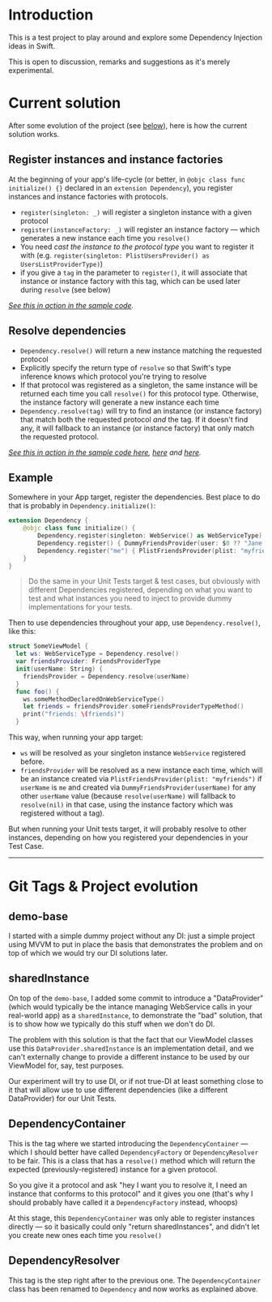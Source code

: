 # Introduction

This is a test project to play around and explore some Dependency Injection ideas in Swift.

This is open to discussion, remarks and suggestions as it's merely experimental.

# Current solution

After some evolution of the project (see [below](#git-tags)), here is how the current solution works.

## Register instances and instance factories

At the beginning of your app's life-cycle (or better, in `@objc class func initialize() {}` declared in an `extension Dependency`), you register instances and instance factories with protocols.

* `register(singleton: _)` will register a singleton instance with a given protocol
* `register(instanceFactory: _)` will register an instance factory — which generates a new instance each time you `resolve()`
* You need _cast the instance to the protocol type_ you want to register it with (e.g. `register(singleton: PlistUsersProvider() as UsersListProviderType)`)
* if you give a `tag` in the parameter to `register()`, it will associate that instance or instance factory with this tag, which can be used later during `resolve` (see below)

_[See this in action in the sample code](SwiftDITests/AppDelegate.swift#L25-L35)._

## Resolve dependencies

* `Dependency.resolve()` will return a new instance matching the requested protocol
* Explicitly specify the return type of `resolve` so that Swift's type inference knows which protocol you're trying to resolve
* If that protocol was registered as a singleton, the same instance will be returned each time you call `resolve()` for this protocol type. Otherwise, the instance factory will generate a new instance each time
* `Dependency.resolve(tag)` will try to find an instance (or instance factory) that match both the requested protocol _and_ the tag. If it doesn't find any, it will fallback to an instance (or instance factory) that only match the requested protocol.

_[See this in action in the sample code here](SwiftDITests/ViewModels/UsersListViewModel.swift#L13), [here](SwiftDITests/ViewModels/UsersListViewModel.swift#L25) and [here](SwiftDITests/ViewModels/UserViewModel.swift#L16)._

## Example

Somewhere in your App target, register the dependencies. Best place to do that is probably in `Dependency.initialize()`:

```swift
extension Dependency {
    @objc class func initialize() {
        Dependency.register(singleton: WebService() as WebServiceType)
        Dependency.register() { DummyFriendsProvider(user: $0 ?? "Jane Doe") as FriendsProviderType }
        Dependency.register("me") { PlistFriendsProvider(plist: "myfriends") as FriendsProviderType }
    }
}
```

> Do the same in your Unit Tests target & test cases, but obviously with different Dependencies registered, depending on what you want to test and what instances you need to inject to provide dummy implementations for your tests.


Then to use dependencies throughout your app, use `Dependency.resolve()`, like this:

```swift
struct SomeViewModel {
  let ws: WebServiceType = Dependency.resolve()
  var friendsProvider: FriendsProviderType
  init(userName: String) {
    friendsProvider = Dependency.resolve(userName)
  }
  func foo() {
    ws.someMethodDeclaredOnWebServiceType()
    let friends = friendsProvider.someFriendsProviderTypeMethod()
    print("friends: \(friends)")
  }
```

This way, when running your app target:

* `ws` will be resolved as your singleton instance `WebService` registered before.
* `friendsProvider` will be resolved as a new instance each time, which will be an instance created via `PlistFriendsProvider(plist: "myfriends")` if `userName` is `me` and created via `DummyFriendsProvider(userName)` for any other `userName` value (because `resolve(userName)` will fallback to `resolve(nil)` in that case, using the instance factory which was registered without a tag).

But when running your Unit tests target, it will probably resolve to other instances, depending on how you registered your dependencies in your Test Case.

---

# Git Tags & Project evolution

## demo-base

I started with a simple dummy project without any DI: just a simple project using MVVM to put in place the basis that demonstrates the problem and on top of which we would try our DI solutions later.

## sharedInstance

On top of the `demo-base`, I added some commit to introduce a "DataProvider" (which would typically be the intance managing WebService calls in your real-world app) as a `sharedInstance`, to demonstrate the "bad" solution, that is to show how we typically do this stuff when we don't do DI.

The problem with this solution is that the fact that our ViewModel classes use this `DataProvider.sharedInstance` is an implementation detail, and we can't externally change to provide a different instance to be used by our ViewModel for, say, test purposes.

Our experiment will try to use DI, or if not true-DI at least something close to it that will allow use to use different dependencies (like a different DataProvider) for our Unit Tests.

## DependencyContainer

This is the tag where we started introducing the `DependencyContainer` — which I should better have called `DependencyFactory` or `DependencyResolver` to be fair. This is a class that has a `resolve()` method which will return the expected (previously-registered) instance for a given protocol.

So you give it a protocol and ask "hey I want you to resolve it, I need an instance that conforms to this protocol" and it gives you one (that's why I should probably have called it a `DependencyFactory` instead, whoops)

At this stage, this `DependencyContainer` was only able to register instances directly — so it basically could only "return sharedInstances", and didn't let you create new ones each time you `resolve()`

## DependencyResolver

This tag is the step right after to the previous one. The `DependencyContainer` class has been renamed to `Dependency` and now works as explained above.
